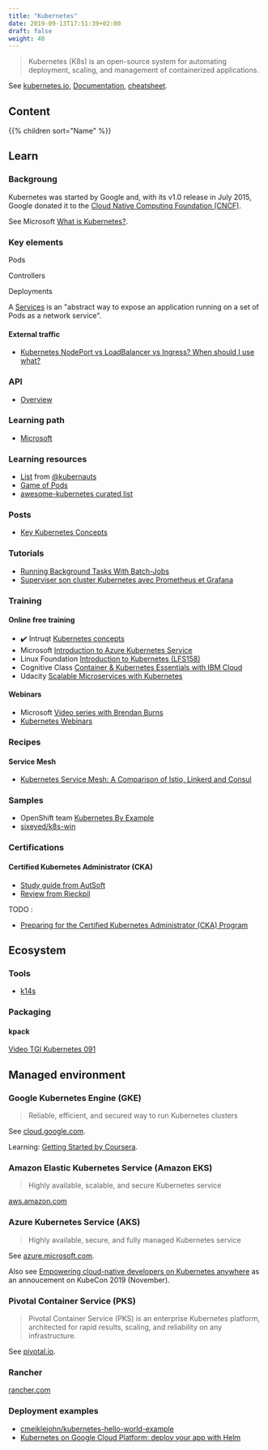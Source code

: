 ```yaml
---
title: "Kubernetes"
date: 2019-09-13T17:51:39+02:00
draft: false
weight: 40
---
```


> Kubernetes (K8s) is an open-source system for automating deployment, scaling, and management of containerized applications.

See [kubernetes.io](https://kubernetes.io/), [Documentation](https://kubernetes.io/docs/home/), [cheatsheet](https://devpro.github.io/kubernetes/cheatsheet.html).

## Content

{{% children sort="Name" %}}

## Learn

### Backgroung

Kubernetes was started by Google and, with its v1.0 release in July 2015, Google donated it to the [Cloud Native Computing Foundation (CNCF)](https://www.cncf.io/).

See Microsoft [What is Kubernetes?](https://aka.ms/k8slearning).

### Key elements

Pods

Controllers

Deployments

A [Services](https://kubernetes.io/docs/concepts/services-networking/service/) is an "abstract way to expose an application running on a set of Pods as a network service".

#### External traffic

- [Kubernetes NodePort vs LoadBalancer vs Ingress? When should I use what?](https://medium.com/google-cloud/kubernetes-nodeport-vs-loadbalancer-vs-ingress-when-should-i-use-what-922f010849e0)

### API

- [Overview](https://kubernetes.io/docs/reference/generated/kubernetes-api/v1.15/)

### Learning path

- [Microsoft](https://azure.microsoft.com/en-us/resources/kubernetes-learning-path/)

### Learning resources

- [List](https://docs.google.com/spreadsheets/d/10NltoF_6y3mBwUzQ4bcQLQfCE1BWSgUDcJXy-Qp2JEU/edit#gid=0) from [@kubernauts](https://twitter.com/kubernauts)
- [Game of Pods](https://kodekloud.com/p/game-of-pods)
- [awesome-kubernetes curated list](https://ramitsurana.github.io/awesome-kubernetes/)

### Posts

- [Key Kubernetes Concepts](https://towardsdatascience.com/key-kubernetes-concepts-62939f4bc08e)

### Tutorials

- [Running Background Tasks With Batch-Jobs](https://medium.com/google-cloud/kubernetes-running-background-tasks-with-batch-jobs-56482fbc853)
- [Superviser son cluster Kubernetes avec Prometheus et Grafana](https://blog.syloe.com/superviser-cluster-kubernetes-avec-grafana-et-prometheus/)

### Training

#### Online free training

- :heavy_check_mark: Intruqt [Kubernetes concepts](https://instruqt.com/public/tracks/kubernetes-concepts)
- Microsoft [Introduction to Azure Kubernetes Service](https://docs.microsoft.com/en-us/learn/modules/intro-to-azure-kubernetes-service/index)
- Linux Foundation [Introduction to Kubernetes (LFS158)](https://training.linuxfoundation.org/training/introduction-to-kubernetes/)
- Cognitive Class [Container & Kubernetes Essentials with IBM Cloud](https://cognitiveclass.ai/courses/kubernetes-course)
- Udacity [Scalable Microservices with Kubernetes](https://www.udacity.com/course/scalable-microservices-with-kubernetes--ud615)

#### Webinars

- Microsoft [Video series with Brendan Burns](https://aka.ms/k8s/lightboard)
- [Kubernetes Webinars](https://www.youtube.com/playlist?list=PLF3s2WICJlqOiymMaTLjwwHz-MSVbtJPQ&ref=hackr.io)

### Recipes

#### Service Mesh

- [Kubernetes Service Mesh: A Comparison of Istio, Linkerd and Consul](https://platform9.com/blog/kubernetes-service-mesh-a-comparison-of-istio-linkerd-and-consul/)

### Samples

- OpenShift team [Kubernetes By Example](http://kubernetesbyexample.com/)
- [sixeyed/k8s-win](https://github.com/sixeyed/k8s-win)

### Certifications

#### Certified Kubernetes Administrator (CKA)

- [Study guide from AutSoft](https://blog.autsoft.hu/certified-kubernetes-administrator/)
- [Review from Rieckpil](https://rieckpil.de/review-ckad-certified-kubernetes-application-developer-program/)

TODO :

- [Preparing for the Certified Kubernetes Administrator (CKA) Program](https://dzone.com/articles/preparing-for-the-certified-kubernetes-administrat?edition=542303&utm_source=Zone%20Newsletter&utm_medium=email&utm_campaign=cloud%202019-12-09)

## Ecosystem

### Tools

- [k14s](https://k14s.io/)

### Packaging

#### kpack

[Video TGI Kubernetes 091](https://www.youtube.com/watch?v=4zkRX9PSJ5k&feature=youtu.be)

## Managed environment

### Google Kubernetes Engine (GKE)

> Reliable, efficient, and secured way to run Kubernetes clusters

See [cloud.google.com](https://cloud.google.com/kubernetes-engine/).

Learning: [Getting Started by Coursera](https://www.coursera.org/learn/google-kubernetes-engine).

### Amazon Elastic Kubernetes Service (Amazon EKS)

> Highly available, scalable, and secure Kubernetes service

[aws.amazon.com](https://aws.amazon.com/eks/)

### Azure Kubernetes Service (AKS)

> Highly available, secure, and fully managed Kubernetes service

See [azure.microsoft.com](https://azure.microsoft.com/en-us/services/kubernetes-service/).

Also see [Empowering cloud-native developers on Kubernetes anywhere](https://cloudblogs.microsoft.com/opensource/2019/11/19/microsoft-kubecon-2019-announcements/) as an annoucement on KubeCon 2019 (November).

### Pivotal Container Service (PKS)

> Pivotal Container Service (PKS) is an enterprise Kubernetes platform, architected for rapid results, scaling, and reliability on any infrastructure.

See [pivotal.io](https://pivotal.io/platform/pivotal-container-service).

### Rancher

[rancher.com](https://rancher.com/)

### Deployment examples

- [cmeiklejohn/kubernetes-hello-world-example](https://github.com/cmeiklejohn/kubernetes-hello-world-example)
- [Kubernetes on Google Cloud Platform: deploy your app with Helm](https://www.padok.fr/en/blog/kubernetes-google-cloud-platform-app-helm)
